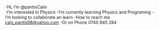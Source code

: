 -Hi, I’m @pantisCalin <br>
-I’m interested in Physics
-I’m currently learning Physics and Programing
-I’m looking to collaborate an learn
-How to reach me caly_pantis98@yahoo.com
-Or on Phone 0740 945 284
